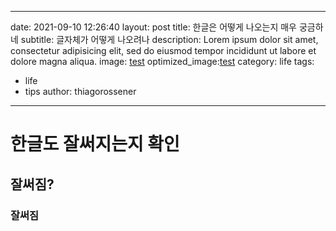
---
date: 2021-09-10 12:26:40
layout: post
title: 한글은 어떻게 나오는지 매우 궁금하네
subtitle: 글자체가 어떻게 나오려나
description: Lorem ipsum dolor sit amet, consectetur adipisicing elit, sed do eiusmod tempor incididunt ut labore et dolore magna aliqua.
image: [test](https://drive.google.com/uc?id=1tCxOwcjyFBYNsuQJKHyeKBR2hVoBcT09)
optimized_image:[test](https://drive.google.com/uc?id=1tCxOwcjyFBYNsuQJKHyeKBR2hVoBcT09)
category: life
tags:
  - life
  - tips
author: thiagorossener
---

# 한글도 잘써지는지 확인
## 잘써짐?
### 잘써짐









